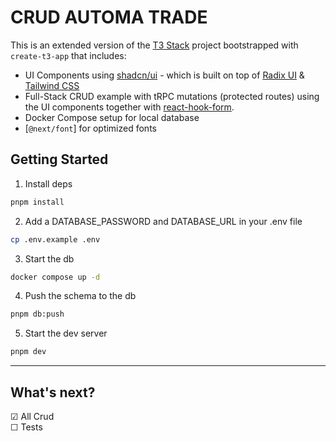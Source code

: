 # CRUD AUTOMA TRADE

This is an extended version of the [T3 Stack](https://create.t3.gg/) project bootstrapped with `create-t3-app` that includes:

- UI Components using [shadcn/ui](https://ui.shadcn.com) - which is built on top of [Radix UI](https://radix-ui.com) & [Tailwind CSS](https://tailwindcss.com)
- Full-Stack CRUD example with tRPC mutations (protected routes) using the UI components together with [react-hook-form](https://react-hook-form.com).
- Docker Compose setup for local database
- [`@next/font`] for optimized fonts

## Getting Started

1. Install deps

```bash
pnpm install
```

2. Add a DATABASE_PASSWORD and DATABASE_URL in your .env file

```bash
cp .env.example .env
```

3. Start the db

```bash
docker compose up -d
```

4. Push the schema to the db

```bash
pnpm db:push
```

5. Start the dev server

```bash
pnpm dev
```

---

## What's next?

&#9745; All Crud <br/>
&#9744; Tests <br/>



